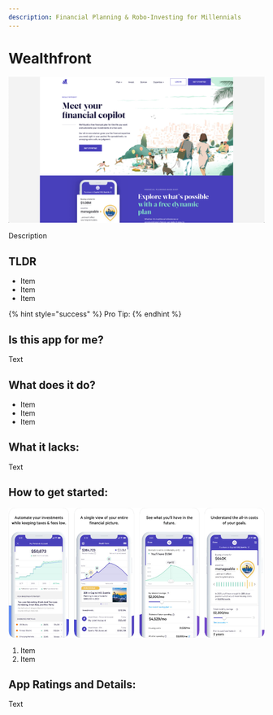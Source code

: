 ```yaml
---
description: Financial Planning & Robo-Investing for Millennials
---
```


# Wealthfront

![Wealthfront Website](../.gitbook/assets/wealthfront-web.png)

Description

## TLDR

* Item
* Item
* Item

{% hint style="success" %}
Pro Tip:
{% endhint %}

## Is this app for me?

Text

## What does it do?

* Item
* Item
* Item

## What it lacks:

Text

## How to get started:

![Wealthfront App](../.gitbook/assets/wealthfront-app.png)

1. Item
2. Item

## App Ratings and Details:

Text


